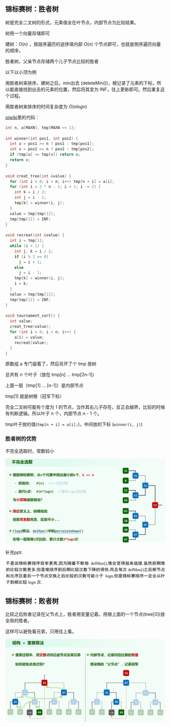 ## 锦标赛树：胜者树

树是完全二叉树的形式，元素值全在叶节点，内部节点为比较结果。

树用一个向量存储即可

建树：$O(n)$ ，按层序遍历的逆序填内部 $O(n)$ 个节点即可，也就是倒序遍历向量的顺序。

胜者树，父亲节点存储两个儿子节点比较的胜者

以下以小顶为例

用胜者树来排序，建树之后，min出去 (deleteMin())，根记录了元素的下标，所以能直接找到出去的元素的位置，然后将其变为 INF，往上更新即可。然后重复这个过程。

用胜者树来排序的时间复杂度为 $O(nlogn)$

[oiwiki](https://oi-wiki.org/basic/tournament-sort/)里的代码：

```cpp
int n, a[MAXN], tmp[MAXN << 1];

int winner(int pos1, int pos2) {
  int u = pos1 >= n ? pos1 : tmp[pos1];
  int v = pos2 >= n ? pos2 : tmp[pos2];
  if (tmp[u] <= tmp[v]) return u;
  return v;
}

void creat_tree(int &value) {
  for (int i = 0; i < n; i++) tmp[n + i] = a[i];
  for (int i = 2 * n - 1; i > 1; i -= 2) {
    int k = i / 2;
    int j = i - 1;
    tmp[k] = winner(i, j);
  }
  value = tmp[tmp[1]];
  tmp[tmp[1]] = INF;
}

void recreat(int &value) {
  int i = tmp[1];
  while (i > 1) {
    int j, k = i / 2;
    if (i % 2 == 0)
      j = i + 1;
    else
      j = i - 1;
    tmp[k] = winner(i, j);
    i = k;
  }
  value = tmp[tmp[1]];
  tmp[tmp[1]] = INF;
}

void tournament_sort() {
  int value;
  creat_tree(value);
  for (int i = 0; i < n; i++) {
    a[i] = value;
    recreat(value);
  }
}
```

原数组 a 专门留着了，然后另开了个 tmp 放树

总共有 n 个叶子（放在 tmp[n] ... tmp[2n-1]）

上面一层（tmp[1] ... [n-1]）是内部节点

tmp[1] 就是树根（冠军下标）

完全二叉树可能有个度为 1 的节点，当作其右儿子存在，反正会越界，比较的时候有判断逻辑。所以叶子 n 个，内部节点 n - 1 个。

tmp叶子放的值(`tmp[n + i] = a[i];`)，中间放的下标 (`winner(i, j)`)

### 胜者树的优势

不完全选取时，常数较小

![img](img/1.png)

补充ppt:

![img](img/2.png)

## 锦标赛树：败者树

比较之后败者记录在父节点上，胜者用变量记着。用根上面的一个节点(tree[0])放全局的胜者。

这样可以避免看兄弟，只用往上看。

![img](img/3.png)